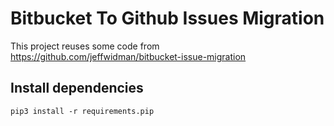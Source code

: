 # Bitbucket To Github Issues Migration

This project reuses some code from https://github.com/jeffwidman/bitbucket-issue-migration

## Install dependencies
`pip3 install -r requirements.pip`
